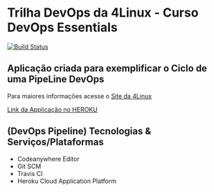 # Trilha DevOps da 4Linux - Curso DevOps Essentials

<!-- Altere a Flag abaixo com sua URL do Travis -->
[![Build Status](https://travis-ci.com/fmsantosti21/DevOpsLab-HelloWorld.svg?branch=master)](https://travis-ci.com/fmsantosti21/DevOpsLab-HelloWorld)

## Aplicação criada para exemplificar o Ciclo de uma PipeLine DevOps


Para maiores informações acesse o [Site da 4Linux](https://www.4linux.com.br/cursos/devops)

[Link da Applicação no HEROKU](https://devopses4linux.herokuapp.com/)

## (DevOps Pipeline) Tecnologias & Serviços/Plataformas

- Codeanywhere Editor
- Git SCM
- Travis CI
- Heroku Cloud Application Platform

